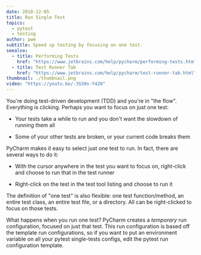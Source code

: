 ```yaml
---
date: 2018-12-05
title: Run Single Test
topics:
  - pytest
  - testing
author: pwe
subtitle: Speed up testing by focusing on one test.
seealso:
  - title: Performing Tests
    href: "https://www.jetbrains.com/help/pycharm/performing-tests.html"
  - title: Test Runner Tab
    href: "https://www.jetbrains.com/help/pycharm/test-runner-tab.html"
thumbnail: ./thumbnail.png
video: "https://youtu.be/-3SS0s-Y420"
---
```


You're doing test-driven development (TDD) and you're in "the flow".
Everything is clicking. Perhaps you want to focus on just one test:

- Your tests take a while to run and you don't want the slowdown of running them all

- Some of your other tests are broken, or your current code breaks them

PyCharm makes it easy to select just one test to run. In fact, there are several ways to do it:

- With the cursor anywhere in the test you want to focus on, right-click and choose to run that in the test runner

- Right-click on the test in the test tool listing and choose to run it

The definition of "one test" is also flexible: one test function/method, an entire test class, an entire test file, or a directory. All can be right-clicked to focus on those tests.

What happens when you run one test? PyCharm creates a _temporary_ run configuration, focused on just that test. This run configuration is based off the template run configurations, so if you want to put an environment variable on all your pytest single-tests configs, edit the pytest run configuration template.
